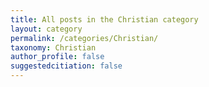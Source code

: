 ```yaml
---
title: All posts in the Christian category
layout: category
permalink: /categories/Christian/
taxonomy: Christian
author_profile: false
suggestedcitiation: false
---
```

